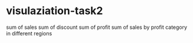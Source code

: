 # visulaziation-task2
sum of sales
sum of discount
sum of profit
sum of sales by profit
category in different regions
